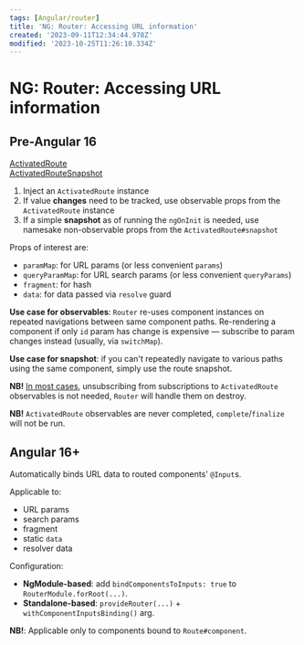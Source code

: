 ```yaml
---
tags: [Angular/router]
title: 'NG: Router: Accessing URL information'
created: '2023-09-11T12:34:44.978Z'
modified: '2023-10-25T11:26:10.334Z'
---
```


# NG: Router: Accessing URL information

## Pre-Angular 16

[ActivatedRoute](https://angular.io/api/router/ActivatedRoute)  
[ActivatedRouteSnapshot](https://angular.io/api/router/ActivatedRouteSnapshot)

1. Inject an `ActivatedRoute` instance
2. If value **changes** need to be tracked, use observable props from the `ActivatedRoute` instance
3. If a simple **snapshot** as of running the `ngOnInit` is needed, use namesake non-observable props from the `ActivatedRoute#snapshot`

Props of interest are:
- `paramMap`: for URL params (or less convenient `params`)
- `queryParamMap`: for URL search params (or less convenient `queryParams`)
- `fragment`: for hash
- `data`: for data passed via `resolve` guard

**Use case for observables**: `Router` re-uses component instances on repeated navigations between same component paths. Re-rendering a component if only `id` param has change is expensive &mdash; subscribe to param changes instead (usually, via `switchMap`).

**Use case for snapshot**: if you can't repeatedly navigate to various paths using the same component, simply use the route snapshot.

**NB!** [In most cases](https://angular.io/guide/router-tutorial-toh#observable-parammap-and-component-reuse), unsubscribing from subscriptions to `ActivatedRoute` observables is not needed, `Router` will handle them on destroy. 

**NB!** `ActivatedRoute` observables are never completed, `complete`/`finalize` will not be run.


## Angular 16+

Automatically binds URL data to routed components' `@Input`s.

Applicable to:
- URL params
- search params
- fragment
- static `data`
- resolver data

Configuration:
- **NgModule-based**: add `bindComponentsToInputs: true` to `RouterModule.forRoot(...)`.
- **Standalone-based**: `provideRouter(...)` + `withComponentInputsBinding()` arg.

**NB!**: Applicable only to components bound to `Route#component`.


